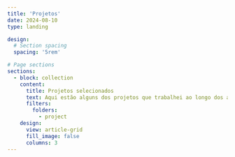 ```yaml
---
title: 'Projetos'
date: 2024-08-10
type: landing

design:
  # Section spacing
  spacing: '5rem'

# Page sections
sections:
  - block: collection
    content:
      title: Projetos selecionados
      text: Aqui estão alguns dos projetos que trabalhei ao longo dos anos.
      filters:
        folders:
          - project
    design:
      view: article-grid
      fill_image: false
      columns: 3
---
```


